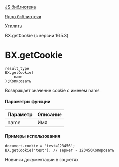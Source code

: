 [JS библиотека](/api_help/js_lib/index.php)

[Ядро библиотеки](/api_help/js_lib/kernel/index.php)

[Утилиты](/api_help/js_lib/kernel/utilits/index.php)

BX.getCookie (с версии 16.5.3)

BX.getCookie
============

```
result_type
BX.getCookie(
	name
);Копировать
```

Возвращает значение cookie с именем name.

#### Параметры функции

| Параметр | Описание |
| --- | --- |
| name | Имя |

#### Примеры использования

```
document.cookie = 'test=123456';
BX.getCookie('test'); // вернет - 123456Копировать
```

Новинки документации в соцсетях: